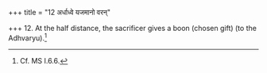 +++
title = "12 अर्धाध्वे यजमानो वरन्"

+++
12. At the half distance, the sacrificer gives a boon (chosen gift) (to the Adhvaryu).[^1]  


[^1]: Cf. MS I.6.6.
